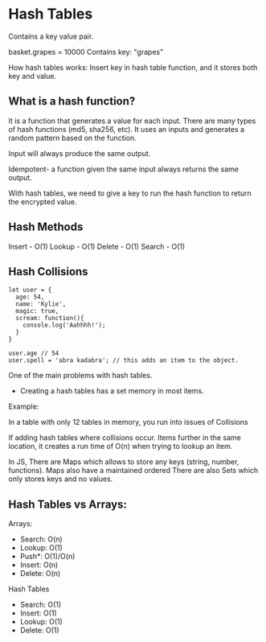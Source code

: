 # Hash Tables
Contains a key value pair.

basket.grapes = 10000
Contains key: "grapes"

How hash tables works:
Insert key in hash table function, and it stores both key and value.

## What is a hash function?

It is a function that generates a value for each input.
There are many types of hash functions (md5, sha256, etc).
It uses an inputs and  generates a random pattern based on the function.

Input will always produce the same output.

Idempotent- a function given the same input always returns the same output.

With hash tables, we need to give a key to run the hash function to return the encrypted value.

## Hash Methods
Insert - O(1)
Lookup - O(1)
Delete - O(1)
Search - O(1)

## Hash Collisions

```
let user = {
  age: 54,
  name: 'Kylie',
  magic: true,
  scream: function(){
    console.log('Aahhhh!');
  }
}

user.age // 54
user.spell = 'abra kadabra'; // this adds an item to the object.

````

One of the main problems with hash tables.
- Creating a hash tables has a set memory in most items.

Example:

In a table with only 12 tables in memory, you run into issues of Collisions

If adding hash tables where collisions occur. Items further in the same location, it creates a run time of O(n) when trying to lookup an item.

In JS,
There are Maps which allows to store any keys (string, number, functions). Maps also have a maintained ordered
There are also Sets which only stores keys and no values.


## Hash Tables vs Arrays:

Arrays:
* Search: O(n)
* Lookup: O(1)
* Push*: O(1)/O(n)
* Insert: O(n)
* Delete: O(n)

Hash Tables
* Search: O(1)
* Insert: O(1)
* Lookup: O(1)
* Delete: O(1)
